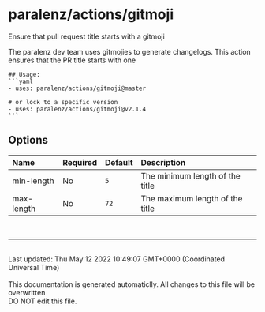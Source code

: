 # paralenz/actions/gitmoji
Ensure that pull request title starts with a gitmoji

The paralenz dev team uses gitmojies to generate changelogs. This action ensures that the PR title starts with one
    

    ## Usage:
    ```yaml
    - uses: paralenz/actions/gitmoji@master
    
    # or lock to a specific version
    - uses: paralenz/actions/gitmoji@v2.1.4
    ```

## Options
| Name | Required | Default | Description |
| :--- | :--- | :--- | :--- |
| min-length | No | `5` | The minimum length of the title |
| max-length | No | `72` | The maximum length of the title |

<br /><hr /><br />Last updated: Thu May 12 2022 10:49:07 GMT+0000 (Coordinated Universal Time)<br /><br /><italic>This documentation is generated automaticlly. All changes to this file will be <bold>overwritten</bold><br /><bold>DO NOT edit this file.</bold></italic>
    